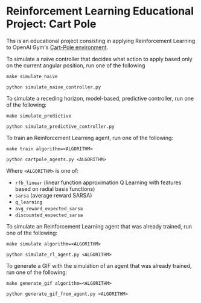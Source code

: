# Reinforcement Learning Educational Project: Cart Pole

Ths is an educational project consisting in applying Reinforcement Learning to OpenAI Gym's [Cart-Pole environment](https://gym.openai.com/envs/CartPole-v1/).

To simulate a naïve controller that decides what action to apply based only on the current angular position, run one of the following

```shell
make simulate_naive
```

```shell
python simulate_naive_controller.py
```

To simulate a receding horizon, model-based, predictive controller, run one of the following:

```shell
make simulate_predictive
```

```shell
python simulate_predictive_controller.py
```

To train an Reinforcement Learning agent, run one of the following:

```shell
make train algorithm=<ALGORITHM>
```

```shell
python cartpole_agents.py <ALGORITHM>
```

Where `<ALGORITHM>` is one of:

- `rfb_linear` (linear function approximation Q Learning with features based on radial basis functions)
- `sarsa` (average reward SARSA)
- `q_learning`
- `avg_reward_expected_sarsa`
- `discounted_expected_sarsa`

To simulate an Reinforcement Learning agent that was already trained, run one of the following:

```shell
make simulate algorithm=<ALGORITHM>
```

```shell
python simulate_rl_agent.py <ALGORITHM>
```

To generate a GIF with the simulation of an agent that was already trained, run one of the following:

```shell
make generate_gif algorithm=<ALGORITHM>
```

```shell
python generate_gif_from_agent.py <ALGORITHM>
```

